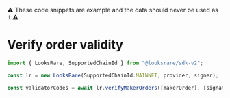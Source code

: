 :warning: These code snippets are example and the data should never be used as it :warning:

# Verify order validity

```ts
import { LooksRare, SupportedChainId } from "@looksrare/sdk-v2";

const lr = new LooksRare(SupportedChainId.MAINNET, provider, signer);

const validatorCodes = await lr.verifyMakerOrders([makerOrder], [signature]);
```
